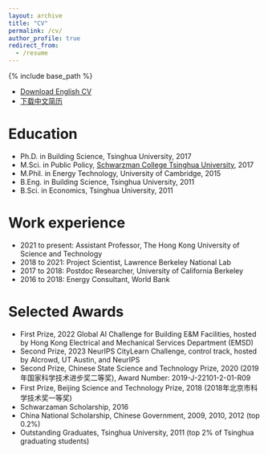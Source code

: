 ```yaml
---
layout: archive
title: "CV"
permalink: /cv/
author_profile: true
redirect_from:
  - /resume
---
```


{% include base_path %}

* [Download English CV](http://walterzwang.github.io/files/CV_ZW_e.pdf)
* [下载中文简历](http://walterzwang.github.io/files/CV_ZW_c.pdf)

Education
======
* Ph.D. in Building Science, Tsinghua University, 2017
* M.Sci. in Public Policy, [Schwarzman College Tsinghua University](https://www.schwarzmanscholars.org/), 2017
* M.Phil. in Energy Technology, University of Cambridge, 2015
* B.Eng. in Building Science, Tsinghua University, 2011
* B.Sci. in Economics, Tsinghua University, 2011

Work experience
======
* 2021 to present: Assistant Professor, The Hong Kong University of Science and Technology
* 2018 to 2021: Project Scientist, Lawrence Berkeley National Lab
* 2017 to 2018: Postdoc Researcher, University of California Berkeley
* 2016 to 2018: Energy Consultant, World Bank
  
Selected Awards
======
* First Prize, 2022 Global AI Challenge for Building E&M Facilities, hosted by Hong Kong Electrical and Mechanical Services Department (EMSD)
* Second Prize, 2023 NeurIPS CityLearn Challenge, control track, hosted by AIcrowd, UT Austin, and NeurIPS
* Second Prize, Chinese State Science and Technology Prize, 2020 (2019年国家科学技术进步奖二等奖), Award Number: 2019-J-22101-2-01-R09
* First Prize, Beijing Science and Technology Prize, 2018 (2018年北京市科学技术奖一等奖)
* Schwarzaman Scholarship, 2016
* China National Scholarship, Chinese Government, 2009, 2010, 2012 (top 0.2%)
* Outstanding Graduates, Tsinghua University, 2011 (top 2% of Tsinghua graduating students)
